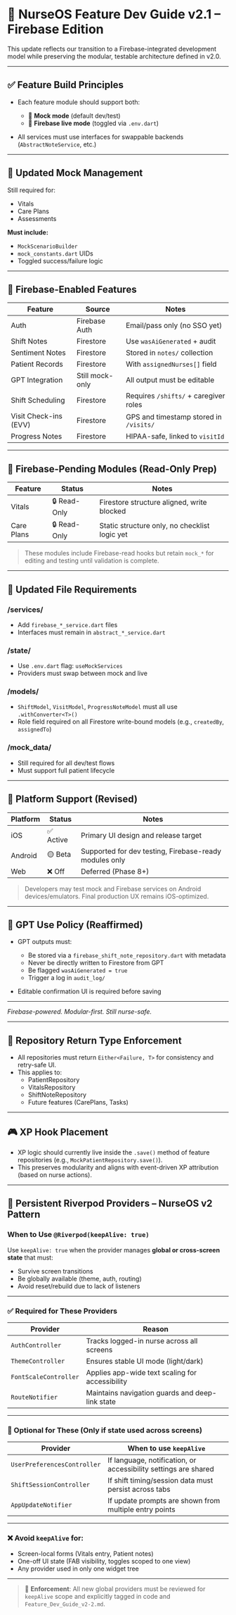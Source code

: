 # 📘 NurseOS Feature Dev Guide v2.1 – Firebase Edition

This update reflects our transition to a Firebase-integrated development model while preserving the modular, testable architecture defined in v2.0.

---

## ✅ Feature Build Principles

* Each feature module should support both:

  * 🔁 **Mock mode** (default dev/test)
  * 🔗 **Firebase live mode** (toggled via `.env.dart`)

* All services must use interfaces for swappable backends (`AbstractNoteService`, etc.)

---

## 🧪 Updated Mock Management

Still required for:

* Vitals
* Care Plans
* Assessments

**Must include:**

* `MockScenarioBuilder`
* `mock_constants.dart` UIDs
* Toggled success/failure logic

---

## 🔐 Firebase-Enabled Features

| Feature         | Source          | Notes                         |
| --------------- | --------------- | ----------------------------- |
| Auth            | Firebase Auth   | Email/pass only (no SSO yet)  |
| Shift Notes     | Firestore       | Use `wasAiGenerated` + audit  |
| Sentiment Notes | Firestore       | Stored in `notes/` collection |
| Patient Records | Firestore       | With `assignedNurses[]` field |
| GPT Integration | Still mock-only | All output must be editable   |
| Shift Scheduling | Firestore       | Requires `/shifts/` + caregiver roles |
| Visit Check-ins (EVV) | Firestore  | GPS and timestamp stored in `/visits/` |
| Progress Notes | Firestore       | HIPAA-safe, linked to `visitId` |

---

## 🔄 Firebase-Pending Modules (Read-Only Prep)

| Feature    | Status       | Notes                                         |
| ---------- | ------------ | --------------------------------------------- |
| Vitals     | 🔒 Read-Only | Firestore structure aligned, write blocked    |
| Care Plans | 🔒 Read-Only | Static structure only, no checklist logic yet |

> These modules include Firebase-read hooks but retain `mock_*` for editing and testing until validation is complete.

---

## 📁 Updated File Requirements

### /services/

* Add `firebase_*_service.dart` files
* Interfaces must remain in `abstract_*_service.dart`

### /state/

* Use `.env.dart` flag: `useMockServices`
* Providers must swap between mock and live

### /models/

* `ShiftModel`, `VisitModel`, `ProgressNoteModel` must all use `.withConverter<T>()`
* Role field required on all Firestore write-bound models (e.g., `createdBy`, `assignedTo`)

### /mock\_data/

* Still required for all dev/test flows
* Must support full patient lifecycle

---

## 🧭 Platform Support (Revised)

| Platform | Status   | Notes                                                  |
| -------- | -------- | ------------------------------------------------------ |
| iOS      | ✅ Active | Primary UI design and release target                   |
| Android  | 🟡 Beta  | Supported for dev testing, Firebase-ready modules only |
| Web      | ❌ Off    | Deferred (Phase 8+)                                    |

> Developers may test mock and Firebase services on Android devices/emulators. Final production UX remains iOS-optimized.

---

## 🧠 GPT Use Policy (Reaffirmed)

* GPT outputs must:

  * Be stored via a `firebase_shift_note_repository.dart` with metadata
  * Never be directly written to Firestore from GPT
  * Be flagged `wasAiGenerated = true`
  * Trigger a log in `audit_log/`

* Editable confirmation UI is required before saving

---

*Firebase-powered. Modular-first. Still nurse-safe.*

---

## 🔁 Repository Return Type Enforcement

* All repositories must return `Either<Failure, T>` for consistency and retry-safe UI.
* This applies to:
  - PatientRepository
  - VitalsRepository
  - ShiftNoteRepository
  - Future features (CarePlans, Tasks)

---

## 🎮 XP Hook Placement

* XP logic should currently live inside the `.save()` method of feature repositories (e.g., `MockPatientRepository.save()`).
* This preserves modularity and aligns with event-driven XP attribution (based on nurse actions).

---

## 🧠 Persistent Riverpod Providers – NurseOS v2 Pattern

### When to Use `@Riverpod(keepAlive: true)`

Use `keepAlive: true` when the provider manages **global or cross-screen state** that must:
- Survive screen transitions
- Be globally available (theme, auth, routing)
- Avoid reset/rebuild due to lack of listeners

---

### ✅ Required for These Providers

| Provider               | Reason |
|------------------------|--------|
| `AuthController`       | Tracks logged-in nurse across all screens |
| `ThemeController`      | Ensures stable UI mode (light/dark) |
| `FontScaleController`  | Applies app-wide text scaling for accessibility |
| `RouteNotifier`        | Maintains navigation guards and deep-link state |

---

### 🔁 Optional for These (Only if state used across screens)

| Provider                      | When to use `keepAlive` |
|-------------------------------|--------------------------|
| `UserPreferencesController`   | If language, notification, or accessibility settings are shared |
| `ShiftSessionController`      | If shift timing/session data must persist across tabs |
| `AppUpdateNotifier`           | If update prompts are shown from multiple entry points |

---

### ❌ Avoid `keepAlive` for:
- Screen-local forms (Vitals entry, Patient notes)
- One-off UI state (FAB visibility, toggles scoped to one view)
- Any provider used in only one widget tree

---

> 📌 **Enforcement**: All new global providers must be reviewed for `keepAlive` scope and explicitly tagged in code and `Feature_Dev_Guide_v2-2.md`.
